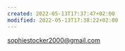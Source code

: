 ```yaml
---
created: 2022-05-13T17:37:47+02:00
modified: 2022-05-13T17:38:22+02:00
---
```


sophiestocker2000@gmail.com
